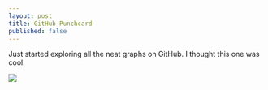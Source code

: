 ```yaml
---
layout: post
title: GitHub Punchcard
published: false
---
```


Just started exploring all the neat graphs on GitHub. I thought this one was cool:

<a href="https://github.com/shelbyspees/speesblog/graphs/punch-card"><img class="wide" src="{{ site.url }}/assets/files/punchcard.png"/></a>